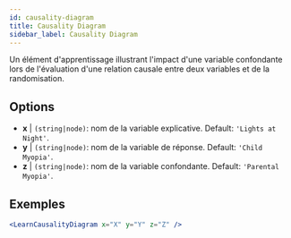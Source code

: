 ```yaml
---
id: causality-diagram
title: Causality Diagram
sidebar_label: Causality Diagram
---
```


Un élément d'apprentissage illustrant l'impact d'une variable confondante lors de l'évaluation d'une relation causale entre deux variables et de la randomisation.

## Options

* __x__ | `(string|node)`: nom de la variable explicative. Default: `'Lights at Night'`.
* __y__ | `(string|node)`: nom de la variable de réponse. Default: `'Child Myopia'`.
* __z__ | `(string|node)`: nom de la variable confondante. Default: `'Parental Myopia'`.


## Exemples

```jsx live
<LearnCausalityDiagram x="X" y="Y" z="Z" />
```

